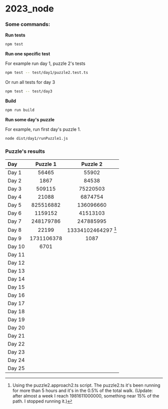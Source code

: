 # 2023_node

### Some commands:

__Run tests__
```bash
npm test
```

__Run one specific test__

For example run day 1, puzzle 2's tests
```bash
npm test -- test/day1/puzzle2.test.ts
```

Or run all tests for day 3
```bash
npm test -- test/day3
```

__Build__
```bash
npm run build
```

__Run some day's puzzle__

For example, run first day's puzzle 1.
```bash
node dist/day1/runPuzzle1.js
```

### Puzzle's results

| Day   | Puzzle 1 | Puzzle 2 |
| :---  | :---:    | :---:    |
| Day 1 | 56465    | 55902    |
| Day 2 | 1867     | 84538    |
| Day 3 | 509115   | 75220503 |
| Day 4 | 21088    | 6874754  |
| Day 5 | 825516882 | 136096660 |
| Day 6 | 1159152  | 41513103 |
| Day 7 | 248179786 | 247885995 |
| Day 8 | 22199 | 13334102464297 [^1] |
| Day 9 | 1731106378 | 1087 |
| Day 10 | 6701 ||
| Day 11 |||
| Day 12 |||
| Day 13 |||
| Day 14 |||
| Day 15 |||
| Day 16 |||
| Day 17 |||
| Day 18 |||
| Day 19 |||
| Day 20 |||
| Day 21 |||
| Day 22 |||
| Day 23 |||
| Day 24 |||
| Day 25 |||


[^1]: Using the puzzle2.approach2.ts script. The puzzle2.ts it's been running for more than 5 hours and it's in the 0.5% of the total walk. (Update: after almost a week I reach 1981611000000, something near 15% of the path. I stopped running it.)
